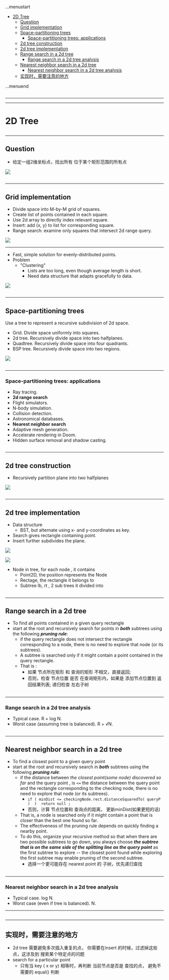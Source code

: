 ...menustart

 - [2D Tree](#24e1aa2b5be033c7c0dcaacc43b2b645)
     - [Question](#a97ea56b0e00b2379736ae60869ff66a)
     - [Grid implementation](#70d1a3fb79b2abed2736ccad8427984f)
     - [Space-partitioning trees](#8e09009743774efb9c0a7dceb8721b2c)
         - [Space-partitioning trees: applications](#922b62791cfd0af7fb819dd01bf4efb6)
     - [2d tree construction](#d11bea9d4fe095af9f1ba36b85f24c9d)
     - [2d tree implementation](#740b6be09ccd4dc6bd568fd9dd316aa9)
     - [Range search in a 2d tree](#e2f4979395b274707c6c5a37cd7ed619)
         - [Range search in a 2d tree analysis](#db369429b7d2c848b75e9d11b977c8d1)
     - [Nearest neighbor search in a 2d tree](#d8734e1f289bf1794afcd19da08a8a6d)
         - [Nearest neighbor search in a 2d tree analysis](#b5df2dde1669c08bc9b0f0b1a24fb85b)
     - [实现时，需要注意的地方](#37fe8d31c8ddcdaf1d3002f5c46d9aa1)

...menuend


<h2 id="24e1aa2b5be033c7c0dcaacc43b2b645"></h2>

-----
-----

# 2D Tree

<h2 id="a97ea56b0e00b2379736ae60869ff66a"></h2>

-----

## Question

 - 给定一组2维坐标点，找出所有 位于某个矩形范围的所有点

![](../imgs/2dtree_question.png)

<h2 id="70d1a3fb79b2abed2736ccad8427984f"></h2>

-----

## Grid implementation

 - Divide space into M-by-M grid of squares.
 - Create list of points contained in each square.
 - Use 2d array to directly index relevant square.
 - Insert: add (x, y) to list for corresponding square.
 - Range search: examine only squares that intersect 2d range query.

![](../imgs/2dtree_grid_implementation.png)

---

 - Fast, simple solution for evenly-distributed points.
 - Problem
    - "Clustering" 
        - Lists are too long, even though average length is short.
        - Need data structure that adapts gracefully to data.

![](../imgs/2dtree_grid_implementation_clustering.png)

<h2 id="8e09009743774efb9c0a7dceb8721b2c"></h2>

-----

## Space-partitioning trees

Use a tree to represent a recursive subdivision of 2d space.

 - Grid. Divide space uniformly into squares.
 - 2d tree. Recursively divide space into two halfplanes. 
 - Quadtree. Recursively divide space into four quadrants. 
 - BSP tree. Recursively divide space into two regions.


![](../imgs/2dtree_space_partitioning_trees.png)

<h2 id="922b62791cfd0af7fb819dd01bf4efb6"></h2>

-----

### Space-partitioning trees: applications

- Ray tracing.
- **2d range search**
- Flight simulators.
- N-body simulation.
- Collision detection.
- Astronomical databases.
- **Nearest neighbor search**
- Adaptive mesh generation.
- Accelerate rendering in Doom.
- Hidden surface removal and shadow casting.

<h2 id="d11bea9d4fe095af9f1ba36b85f24c9d"></h2>

-----

## 2d tree construction

 - Recursively partition plane into two halfplanes

![](../imgs/2dtree_construction.png)

<h2 id="740b6be09ccd4dc6bd568fd9dd316aa9"></h2>

-----

## 2d tree implementation

 - Data structure
    - BST, but alternate using x- and y-coordinates as key.
 - Search gives rectangle containing point.
 - Insert further subdivides the plane.


![](../imgs/2dtree_even_levels.png)

![](../imgs/2dtree_odd_levels.png)

 - Node in tree,  for each node , it contains
    - Point2D, the position represents the Node
    - Rectage, the rectangle it belongs to
    - Subtree lb, rt , 2 sub trees it divided into
    

<h2 id="e2f4979395b274707c6c5a37cd7ed619"></h2>

-----

## Range search in a 2d tree

 - To find all points contained in a given query rectangle
 - start at the root and recursively search for points in ***both*** subtrees using the following ***pruning rule***: 
    - if the query rectangle does not intersect the rectangle corresponding to a node, there is no need to explore that node (or its subtrees). 
    - A subtree is searched only if it might contain a point contained in the query rectangle.
    - That is :
        - 如果 节点所在矩形 和 查询的矩形 不相交，直接返回; 
        - 否则，检查 节点位置 是否 在查询矩形内，如果是  添加节点位置到 返回结果列表;  递归检查 左右子树 

<h2 id="db369429b7d2c848b75e9d11b977c8d1"></h2>

-----

### Range search in a 2d tree analysis

 - Typical case. R + log N.
 - Worst case (assuming tree is balanced).  R + √N.


<h2 id="d8734e1f289bf1794afcd19da08a8a6d"></h2>

-----

## Nearest neighbor search in a 2d tree

 - To find a closest point to a given query point
 - start at the root and recursively search in ***both*** subtrees using the following ***pruning rule***: 
    - if the distance between *the closest point(some node) discovered so far* and the query point ,  is `<=` the distance between the query point and the rectangle corresponding to the checking node, there is no need to explore that node (or its subtrees). 
        - `if ( minDist <= checkingNode.rect.distanceSquaredTo( queryP )  )  return null ;`
        - 否则，计算 节点位置和 查询点的距离， 更新minDist(如果更短的话)
    - That is, a node is searched only if it might contain a point that is closer than the best one found so far. 
    - The effectiveness of the pruning rule depends on quickly finding a nearby point. 
    - To do this, organize your recursive method so that when there are two possible subtrees to go down, you always choose ***the subtree that is on the same side of the splitting line as the query point*** as the first subtree to explore -- the closest point found while exploring the first subtree may enable pruning of the second subtree.
        - 选择一个更可能存在 nearest point 的 子树，优先递归查找

<h2 id="b5df2dde1669c08bc9b0f0b1a24fb85b"></h2>

-----

### Nearest neighbor search in a 2d tree analysis

 - Typical case. log N.
 - Worst case (even if tree is balanced). N.


---

<h2 id="37fe8d31c8ddcdaf1d3002f5c46d9aa1"></h2>

-----

## 实现时，需要注意的地方

 - 2d tree 需要避免多次插入重复的点， 你需要在insert 的时候，过滤掉这些点，这涉及到 搜索某个特定点的问题
 - search for a particular point
    - 只有当 key ( x or y) 相等时，再判断 当前节点是否是 查找的点， 避免不需要的 equal() 判断



